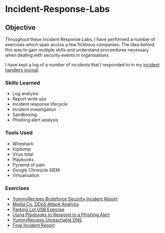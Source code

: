 # Incident-Response-Labs

## Objective

Throughout these Incident Response Labs, I have performed a number of exercises which span across a few fictitious companies. The idea behind this was to gain multiple skills and understand proceedures necessary when dealing with security events in organisations.

I have kept a log of a number of incidents that I responded to in my <a href="https://github.com/JustA-Byte/Incident-Response-Labs/blob/main/Incident%20Handlers%20Journal.md"> incident handlers journal</a>.

### Skills Learned

- Log analysis
- Report write ups
- Incident response lifecycle
- Incident investigation
- Sandboxing
- Phishing alert analysis

### Tools Used

- Wireshark
- tcpdump
- Virus total
- Playbooks
- Pyramid of pain
- Google Chronicle SIEM
- Virtualisation

### Exercises
- <a href="https://github.com/JustA-Byte/Incident-Response-Labs/blob/main/YummyRecipes%20Bruteforce%20Security%20Incident%20Report.md"> YummyRecipes Bruteforce Security Incident Report </a>
- <a href="https://github.com/JustA-Byte/Incident-Response-Labs/blob/main/Media%20Co.%20DDoS%20Attack%20Analysis.md"> Media Co. DDoS Attack Analysis </a>
- <a href="https://github.com/JustA-Byte/Incident-Response-Labs/blob/main/Parking%20Lot%20USB%20Exercise.md"> Parking Lot USB Exercise </a>
- <a href="https://github.com/JustA-Byte/Incident-Response-Labs/blob/main/Phishing%20Alert%20Ticket%20Analysis.md"> Using Playbooks to Respond to a Phishing Alert </a>
- <a href="https://github.com/JustA-Byte/Incident-Response-Labs/blob/main/YummyRecipes%20Unreachable%20DNS.md"> YummyRecipes Unreachable DNS </a>
- <a href="https://github.com/JustA-Byte/Incident-Response-Labs/blob/main/Final%20Incident%20Report.md"> Final Incident Report </a>
